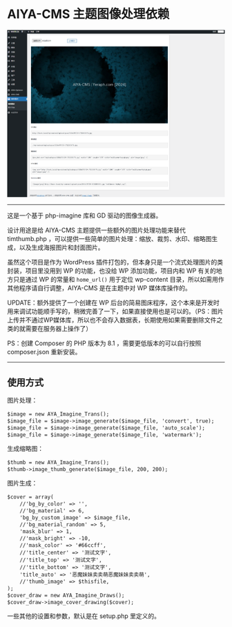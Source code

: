 # AIYA-CMS 主题图像处理依赖

![截图](https://github.com/yeraph-plus/aiya-cms-image-manager/blob/main/screenshot/2024-07-30%20040126.png)

---

这是一个基于 php-imagine 库和 GD 驱动的图像生成器。

设计用途是给 AIYA-CMS 主题提供一些额外的图片处理功能来替代 timthumb.php ，可以提供一些简单的图片处理：缩放、裁剪、水印、缩略图生成，以及生成海报图片和封面图片。

虽然这个项目是作为 WordPress 插件打包的，但本身只是一个流式处理图片的类封装，项目里没用到 WP 的功能，也没给 WP 添加功能，项目内和 WP 有关的地方只是通过 WP 的常量和 `home_url()` 用于定位 wp-content 目录，所以如需用作其他程序请自行调整，AIYA-CMS 是在主题中对 WP 媒体库操作的。

UPDATE：额外提供了一个创建在 WP 后台的简易图床程序，这个本来是开发时用来调试功能顺手写的，稍微完善了一下，如果直接使用也是可以的。（PS：图片上传并不通过WP媒体库，所以也不会存入数据表，长期使用如果需要删除文件之类的就需要在服务器上操作了）

PS：创建 Composer 的 PHP 版本为 8.1 ，需要更低版本的可以自行按照 composer.json 重新安装。

---

## 使用方式

图片处理：
```
$image = new AYA_Imagine_Trans();
$image_file = $image->image_generate($image_file, 'convert', true);
$image_file = $image->image_generate($image_file, 'auto_scale');
$image_file = $image->image_generate($image_file, 'watermark');
```

生成缩略图：
```
$thumb = new AYA_Imagine_Trans();
$thumb->image_thumb_generate($image_file, 200, 200);
```

图片生成：
```
$cover = array(
    //'bg_by_color' => '',
    //'bg_material' => 6,
    'bg_by_custom_image' => $image_file,
    //'bg_material_random' => 5,
    'mask_blur' => 1,
    //'mask_bright' => -10,
    //'mask_color' => '#66ccff',
    //'title_center' => '测试文字',
    //'title_top' => '测试文字',
    //'title_bottom' => '测试文字',
    'title_auto' => '恶魔妹妹卖卖萌恶魔妹妹卖卖萌',
    //'thumb_image' => $thisfile,
);
$cover_draw = new AYA_Imagine_Draws();
$cover_draw->image_cover_drawing($cover);
```

一些其他的设置和参数，默认是在 setup.php 里定义的。